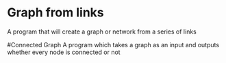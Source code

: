 # Graph from links
A program that will create a graph or network from a series of links

#Connected Graph
A program which takes a graph as an input and outputs whether every node is connected or not
